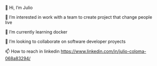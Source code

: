 👋 Hi, I’m Julio

👀 I’m interested in work with a team to create project that change people live

🌱 I’m currently learning docker

💞️ I’m looking to collaborate on software developer proyects

📫 How to reach in linkedin https://www.linkedin.com/in/julio-coloma-068a83294/

<!---
Zero7Dev/Zero7Dev is a ✨ special ✨ repository because its `README.md` (this file) appears on your GitHub profile.
You can click the Preview link to take a look at your changes.
--->
